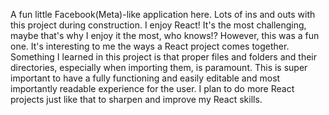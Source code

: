 A fun little Facebook(Meta)-like application here. Lots of ins and outs with this project during construction. I enjoy React! It's the most challenging, maybe that's why I enjoy
it the most, who knows!? However, this was a fun one. It's interesting to me the ways a React project comes together. Something I learned in this project is that proper files
and folders and their directories, especially when importing them, is paramount. This is super important to have a fully functioning and easily editable and most importantly
readable experience for the user. I plan to do more React projects just like that to sharpen and improve my React skills.
